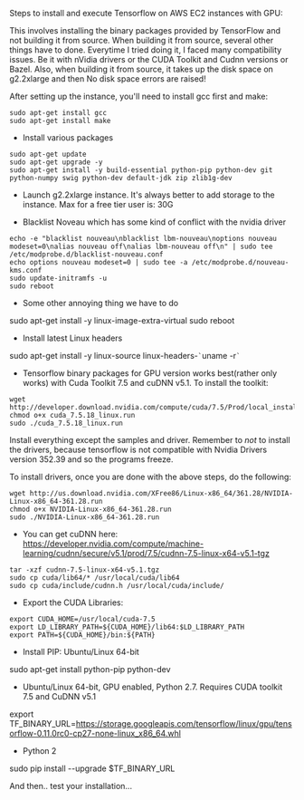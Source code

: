 Steps to install and execute Tensorflow on AWS EC2 instances with GPU:

This involves installing the binary packages provided by TensorFlow and not building it from source.
When building it from source, several other things have to done. Everytime I tried doing it, I 
faced many compatibility issues. Be it with nVidia drivers or the CUDA Toolkit and Cudnn versions or Bazel.
Also, when building it from source, it takes up the disk space on g2.2xlarge and then No disk space errors are raised! 

After setting up the instance, you'll need to install gcc first and make: 

```
sudo apt-get install gcc
sudo apt-get install make
```
* Install various packages
```
sudo apt-get update
sudo apt-get upgrade -y
sudo apt-get install -y build-essential python-pip python-dev git python-numpy swig python-dev default-jdk zip zlib1g-dev
```

* Launch g2.2xlarge instance. It's always better to add storage to the instance. Max for a free tier user is: 30G

* Blacklist Noveau which has some kind of conflict with the nvidia driver
```
echo -e "blacklist nouveau\nblacklist lbm-nouveau\noptions nouveau modeset=0\nalias nouveau off\nalias lbm-nouveau off\n" | sudo tee /etc/modprobe.d/blacklist-nouveau.conf
echo options nouveau modeset=0 | sudo tee -a /etc/modprobe.d/nouveau-kms.conf
sudo update-initramfs -u
sudo reboot 
```

* Some other annoying thing we have to do

sudo apt-get install -y linux-image-extra-virtual
sudo reboot

* Install latest Linux headers

sudo apt-get install -y linux-source linux-headers-`` ` ``uname -r`` ` `` 

* Tensorflow binary packages for GPU version works best(rather only works) with Cuda Toolkit 7.5 and cuDNN v5.1. To install the toolkit:

```
wget http://developer.download.nvidia.com/compute/cuda/7.5/Prod/local_installers/cuda_7.5.18_linux.run
chmod o+x cuda_7.5.18_linux.run
sudo ./cuda_7.5.18_linux.run
```

Install everything except the samples and driver. Remember to *not* to install the drivers, because tensorflow is not compatible with Nvidia Drivers version 352.39 and so the programs freeze.

To install drivers, once you are done with the above steps, do the following:

```
wget http://us.download.nvidia.com/XFree86/Linux-x86_64/361.28/NVIDIA-Linux-x86_64-361.28.run
chmod o+x NVIDIA-Linux-x86_64-361.28.run
sudo ./NVIDIA-Linux-x86_64-361.28.run
```

* You can get cuDNN here: https://developer.nvidia.com/compute/machine-learning/cudnn/secure/v5.1/prod/7.5/cudnn-7.5-linux-x64-v5.1-tgz
```
tar -xzf cudnn-7.5-linux-x64-v5.1.tgz 
sudo cp cuda/lib64/* /usr/local/cuda/lib64
sudo cp cuda/include/cudnn.h /usr/local/cuda/include/
```
* Export the CUDA Libraries:
```
export CUDA_HOME=/usr/local/cuda-7.5
export LD_LIBRARY_PATH=${CUDA_HOME}/lib64:$LD_LIBRARY_PATH
export PATH=${CUDA_HOME}/bin:${PATH}
```

* Install PIP: Ubuntu/Linux 64-bit

sudo apt-get install python-pip python-dev

* Ubuntu/Linux 64-bit, GPU enabled, Python 2.7. Requires CUDA toolkit 7.5 and CuDNN v5.1

export TF_BINARY_URL=https://storage.googleapis.com/tensorflow/linux/gpu/tensorflow-0.11.0rc0-cp27-none-linux_x86_64.whl

* Python 2

sudo pip install --upgrade $TF_BINARY_URL

And then.. test your installation...





